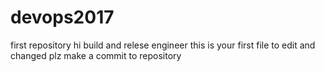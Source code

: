 # devops2017
first repository
hi build and relese engineer
this is your first file to edit and changed plz make a commit to repository
